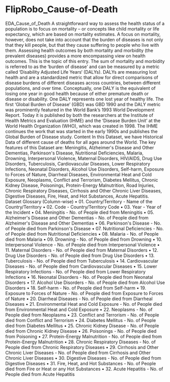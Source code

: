 # FlipRobo_Cause-of-Death
EDA_Cause_of_Death 
A straightforward way to assess the health status of a population is to focus on mortality – or concepts like child mortality or life expectancy, which are based on mortality estimates. A focus on mortality, however, does not take into account that the burden of diseases is not only that they kill people, but that they cause suffering to people who live with them. Assessing health outcomes by both mortality and morbidity (the prevalent diseases) provides a more encompassing view on health outcomes. This is the topic of this entry. The sum of mortality and morbidity is referred to as the ‘burden of disease’ and can be measured by a metric called ‘Disability Adjusted Life Years‘ (DALYs). DALYs are measuring lost health and are a standardized metric that allow for direct comparisons of disease burdens of different diseases across countries, between different populations, and over time. Conceptually, one DALY is the equivalent of losing one year in good health because of either premature death or disease or disability. One DALY represents one lost year of healthy life. The first ‘Global Burden of Disease’ (GBD) was GBD 1990 and the DALY metric was prominently featured in the World Bank’s 1993 World Development Report. Today it is published by both the researchers at the Institute of Health Metrics and Evaluation (IHME) and the ‘Disease Burden Unit’ at the World Health Organization (WHO), which was created in 1998. The IHME continues the work that was started in the early 1990s and publishes the Global Burden of Disease study.
Content
In this Dataset, we have Historical Data of different cause of deaths for all ages around the World. The key features of this Dataset are: Meningitis, Alzheimer's Disease and Other Dementias, Parkinson's Disease, Nutritional Deficiencies, Malaria, Drowning, Interpersonal Violence, Maternal Disorders, HIV/AIDS, Drug Use Disorders, Tuberculosis, Cardiovascular Diseases, Lower Respiratory Infections, Neonatal Disorders, Alcohol Use Disorders, Self-harm, Exposure to Forces of Nature, Diarrheal Diseases, Environmental Heat and Cold Exposure, Neoplasms, Conflict and Terrorism, Diabetes Mellitus, Chronic Kidney Disease, Poisonings, Protein-Energy Malnutrition, Road Injuries, Chronic Respiratory Diseases, Cirrhosis and Other Chronic Liver Diseases, Digestive Diseases, Fire, Heat, and Hot Substances, Acute Hepatitis.
Dataset Glossary (Column-wise)
•	01. Country/Territory - Name of the Country/Territory
•	02. Code - Country/Territory Code
•	03. Year - Year of the Incident
•	04. Meningitis - No. of People died from Meningitis
•	05. Alzheimer's Disease and Other Dementias - No. of People died from Alzheimer's Disease and Other Dementias
•	06. Parkinson's Disease - No. of People died from Parkinson's Disease
•	07. Nutritional Deficiencies - No. of People died from Nutritional Deficiencies
•	08. Malaria - No. of People died from Malaria
•	09. Drowning - No. of People died from Drowning
•	10. Interpersonal Violence - No. of People died from Interpersonal Violence
•	11. Maternal Disorders - No. of People died from Maternal Disorders
•	12. Drug Use Disorders - No. of People died from Drug Use Disorders
•	13. Tuberculosis - No. of People died from Tuberculosis
•	14. Cardiovascular Diseases - No. of People died from Cardiovascular Diseases
•	15. Lower Respiratory Infections - No. of People died from Lower Respiratory Infections
•	16. Neonatal Disorders - No. of People died from Neonatal Disorders
•	17. Alcohol Use Disorders - No. of People died from Alcohol Use Disorders
•	18. Self-harm - No. of People died from Self-harm
•	19. Exposure to Forces of Nature - No. of People died from Exposure to Forces of Nature
•	20. Diarrheal Diseases - No. of People died from Diarrheal Diseases
•	21. Environmental Heat and Cold Exposure - No. of People died from Environmental Heat and Cold Exposure
•	22. Neoplasms - No. of People died from Neoplasms
•	23. Conflict and Terrorism - No. of People died from Conflict and Terrorism
•	24. Diabetes Mellitus - No. of People died from Diabetes Mellitus
•	25. Chronic Kidney Disease - No. of People died from Chronic Kidney Disease
•	26. Poisonings - No. of People died from Poisoning
•	27. Protein-Energy Malnutrition - No. of People died from Protein-Energy Malnutrition
•	28. Chronic Respiratory Diseases - No. of People died from Chronic Respiratory Diseases
•	29. Cirrhosis and Other Chronic Liver Diseases - No. of People died from Cirrhosis and Other Chronic Liver Diseases
•	30. Digestive Diseases - No. of People died from Digestive Diseases
•	31. Fire, Heat, and Hot Substances - No. of People died from Fire or Heat or any Hot Substances
•	32. Acute Hepatitis - No. of People died from Acute Hepatitis
